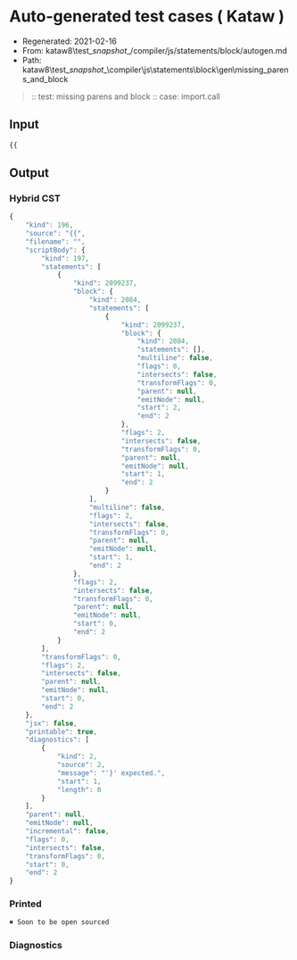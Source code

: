 # Auto-generated test cases ( Kataw )
- Regenerated: 2021-02-16
- From: kataw8\test\__snapshot__/compiler/js/statements/block/autogen.md
- Path: kataw8\test\__snapshot__\compiler\js\statements\block\gen\missing_parens_and_block
> :: test: missing parens and block
> :: case: import.call
## Input

`````js
{{
`````

## Output


### Hybrid CST


```javascript
{
    "kind": 196,
    "source": "{{",
    "filename": "",
    "scriptBody": {
        "kind": 197,
        "statements": [
            {
                "kind": 2099237,
                "block": {
                    "kind": 2084,
                    "statements": [
                        {
                            "kind": 2099237,
                            "block": {
                                "kind": 2084,
                                "statements": [],
                                "multiline": false,
                                "flags": 0,
                                "intersects": false,
                                "transformFlags": 0,
                                "parent": null,
                                "emitNode": null,
                                "start": 2,
                                "end": 2
                            },
                            "flags": 2,
                            "intersects": false,
                            "transformFlags": 0,
                            "parent": null,
                            "emitNode": null,
                            "start": 1,
                            "end": 2
                        }
                    ],
                    "multiline": false,
                    "flags": 2,
                    "intersects": false,
                    "transformFlags": 0,
                    "parent": null,
                    "emitNode": null,
                    "start": 1,
                    "end": 2
                },
                "flags": 2,
                "intersects": false,
                "transformFlags": 0,
                "parent": null,
                "emitNode": null,
                "start": 0,
                "end": 2
            }
        ],
        "transformFlags": 0,
        "flags": 2,
        "intersects": false,
        "parent": null,
        "emitNode": null,
        "start": 0,
        "end": 2
    },
    "jsx": false,
    "printable": true,
    "diagnostics": [
        {
            "kind": 2,
            "source": 2,
            "message": "'}' expected.",
            "start": 1,
            "length": 0
        }
    ],
    "parent": null,
    "emitNode": null,
    "incremental": false,
    "flags": 0,
    "intersects": false,
    "transformFlags": 0,
    "start": 0,
    "end": 2
}
```

### Printed


```javascript
✖ Soon to be open sourced
```

### Diagnostics


```javascript

```

